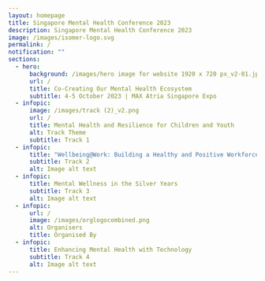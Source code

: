 ```yaml
---
layout: homepage
title: Singapore Mental Health Conference 2023
description: Singapore Mental Health Conference 2023
image: /images/isomer-logo.svg
permalink: /
notification: ""
sections:
  - hero:
      background: /images/hero image for website 1920 x 720 px_v2-01.jpg
      url: /
      title: Co-Creating Our Mental Health Ecosystem
      subtitle: 4-5 October 2023 | MAX Atria Singapore Expo
  - infopic:
      image: /images/track (2)_v2.png
      url: /
      title: Mental Health and Resilience for Children and Youth
      alt: Track Theme
      subtitle: Track 1
  - infopic:
      title: "Wellbeing@Work: Building a Healthy and Positive Workforce"
      subtitle: Track 2
      alt: Image alt text
  - infopic:
      title: Mental Wellness in the Silver Years
      subtitle: Track 3
      alt: Image alt text
  - infopic:
      url: /
      image: /images/orglogocombined.png
      alt: Organisers
      title: Organised By
  - infopic:
      title: Enhancing Mental Health with Technology
      subtitle: Track 4
      alt: Image alt text
---
```

